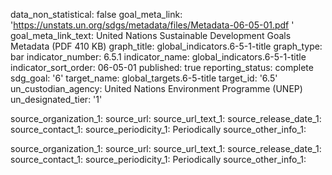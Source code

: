 data_non_statistical: false
goal_meta_link: 'https://unstats.un.org/sdgs/metadata/files/Metadata-06-05-01.pdf '
goal_meta_link_text: United Nations Sustainable Development Goals Metadata (PDF 410
  KB)
graph_title: global_indicators.6-5-1-title
graph_type: bar
indicator_number: 6.5.1
indicator_name: global_indicators.6-5-1-title
indicator_sort_order: 06-05-01
published: true
reporting_status: complete
sdg_goal: '6'
target_name: global_targets.6-5-title
target_id: '6.5'
un_custodian_agency: United Nations Environment Programme (UNEP)
un_designated_tier: '1'

source_organization_1: 
source_url: 
source_url_text_1: 
source_release_date_1: 
source_contact_1: 
source_periodicity_1: Periodically
source_other_info_1: 

source_organization_1: 
source_url: 
source_url_text_1: 
source_release_date_1: 
source_contact_1: 
source_periodicity_1: Periodically
source_other_info_1: 
